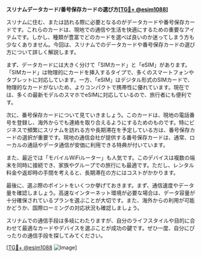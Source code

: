 **スリナムデータカード/番号保存カードの選び方[[TG💪+ @esim1088](https://t.me/s/esim1088)]**

スリナムに住む、または訪れる際に必要となるのがデータカードや番号保存カードです。これらのカードは、現地での通信や生活を快適にするための重要なアイテムです。しかし、種類が豊富でどのカードを選べば良いのか迷ってしまう方も少なくありません。今回は、スリナムでのデータカードや番号保存カードの選び方について詳しく解説します。

まず、データカードには大きく分けて「SIMカード」と「eSIM」があります。「SIMカード」は物理的にカードを挿入するタイプで、多くのスマートフォンやタブレットに対応しています。一方、「eSIM」はデジタル形式のSIMカードで、物理的なカードがないため、よりコンパクトで携帯性に優れています。現在では、多くの最新モデルのスマホでeSIMに対応しているので、旅行者にも便利です。

次に、番号保存カードについて見ていきましょう。このカードは、現地の電話番号を登録し、海外からでも連絡を取り合えるようにするためのものです。特にビジネスで頻繁にスリナムを訪れる方や長期滞在を予定している方は、番号保存カードの選択が重要です。現地の通信会社が提供する番号保存カードは、通常、ローカルの通話やデータ通信が安価に利用できる特典が付いています。

また、最近では「モバイルWiFiルーター」も人気です。このデバイスは複数の端末を同時に接続でき、家族やグループでの旅行にも最適です。ただし、レンタル料金や返却時の手間を考えると、長期滞在の方にはコストがかかります。

最後に、選ぶ際のポイントをいくつか挙げておきます。まず、通信速度やデータ量を確認しましょう。高速なインターネット環境が必要な場合は、データ容量が十分確保されているプランを選ぶことが大切です。また、海外からの利用が可能かどうか、国際ローミングの対応状況も確認しましょう。

スリナムでの通信手段は多岐にわたりますが、自分のライフスタイルや目的に合わせて最適なカードやデバイスを選ぶことが成功の鍵です。ぜひ一度、自分にぴったりの通信手段を探してみてください。

[[TG💪+ @esim1088](https://t.me/s/esim1088) ![Image](https://i.postimg.cc/Y0z9fWf4/image.png)]